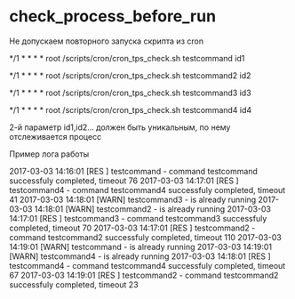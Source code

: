 # check_process_before_run
Не допускаем повторного запуска скрипта из cron

*/1 *   * * *   root    /scripts/cron/cron_tps_check.sh testcommand id1

*/1 *   * * *   root    /scripts/cron/cron_tps_check.sh testcommand2 id2

*/1 *   * * *   root    /scripts/cron/cron_tps_check.sh testcommand3 id3

*/1 *   * * *   root    /scripts/cron/cron_tps_check.sh testcommand4 id4

2-й параметр id1,id2... должен быть уникальным, по нему отслеживается процесс

Пример лога работы

2017-03-03 14:16:01 [RES ] testcommand - command testcommand successfuly completed, timeout 76
2017-03-03 14:17:01 [RES ] testcommand4 - command testcommand4 successfuly completed, timeout 41
2017-03-03 14:18:01 [WARN] testcommand3 - is already running
2017-03-03 14:18:01 [WARN] testcommand2 - is already running
2017-03-03 14:17:01 [RES ] testcommand3 - command testcommand3 successfuly completed, timeout 70
2017-03-03 14:17:01 [RES ] testcommand2 - command testcommand2 successfuly completed, timeout 110
2017-03-03 14:19:01 [WARN] testcommand - is already running
2017-03-03 14:19:01 [WARN] testcommand4 - is already running
2017-03-03 14:18:01 [RES ] testcommand4 - command testcommand4 successfuly completed, timeout 67
2017-03-03 14:19:01 [RES ] testcommand2 - command testcommand2 successfuly completed, timeout 23
